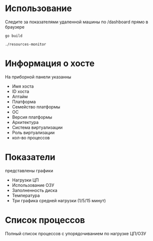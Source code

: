 # Использование
Следите за показателями удаленной машины по /dashboard прямо в браузере

`go build`

`./resources-monitor`
# Информация о хосте
На приборной панели указанны
- Имя хоста
- ID хоста
- Аптайм
- Платформа
- Семейство платформы
- ОС
- Версия платформы
- Архитектура
- Система виртуализации
- Роль виртуализации
- кол-во процессов
# Показатели
представлены графики
- Нагрузки ЦП
- Использование ОЗУ
- Заполненность диска
- Температура
- Три графика средней нагрузки (1/5/15 минут)
# Список процессов
Полный список процессов с упорядочиванием по нагрузке ЦП/ОЗУ
